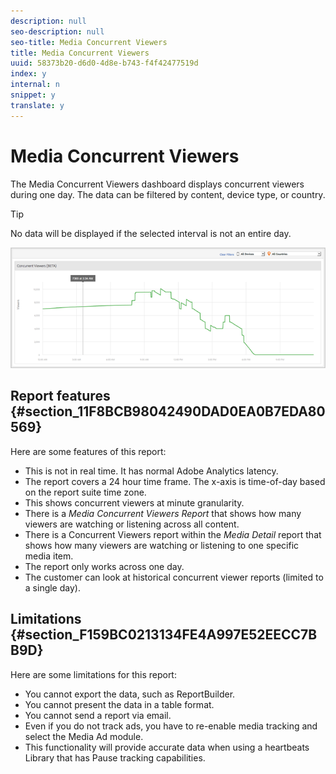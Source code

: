 ```yaml
---
description: null
seo-description: null
seo-title: Media Concurrent Viewers
title: Media Concurrent Viewers
uuid: 58373b20-d6d0-4d8e-b743-f4f42477519d
index: y
internal: n
snippet: y
translate: y
---
```


# Media Concurrent Viewers

The Media Concurrent Viewers dashboard displays concurrent viewers during one day. The data can be filtered by content, device type, or country.

>[!TIP]
>
>No data will be displayed if the selected interval is not an entire day.

<a id="fig_CA2026CFC8224164878573CEF4F61DE6"></a>

![](assets/video-concurrent-viewers.png)

## Report features {#section_11F8BCB98042490DAD0EA0B7EDA80569}

Here are some features of this report:

* This is not in real time. It has normal Adobe Analytics latency. 
* The report covers a 24 hour time frame. The x-axis is time-of-day based on the report suite time zone. 
* This shows concurrent viewers at minute granularity. 
* There is a *Media Concurrent Viewers Report* that shows how many viewers are watching or listening across all content. 
* There is a Concurrent Viewers report within the *Media Detail* report that shows how many viewers are watching or listening to one specific media item. 
* The report only works across one day. 
* The customer can look at historical concurrent viewer reports (limited to a single day).

## Limitations {#section_F159BC0213134FE4A997E52EECC7BB9D}

Here are some limitations for this report:

* You cannot export the data, such as ReportBuilder. 
* You cannot present the data in a table format. 
* You cannot send a report via email. 
* Even if you do not track ads, you have to re-enable media tracking and select the Media Ad module. 
* This functionality will provide accurate data when using a heartbeats Library that has Pause tracking capabilities.

